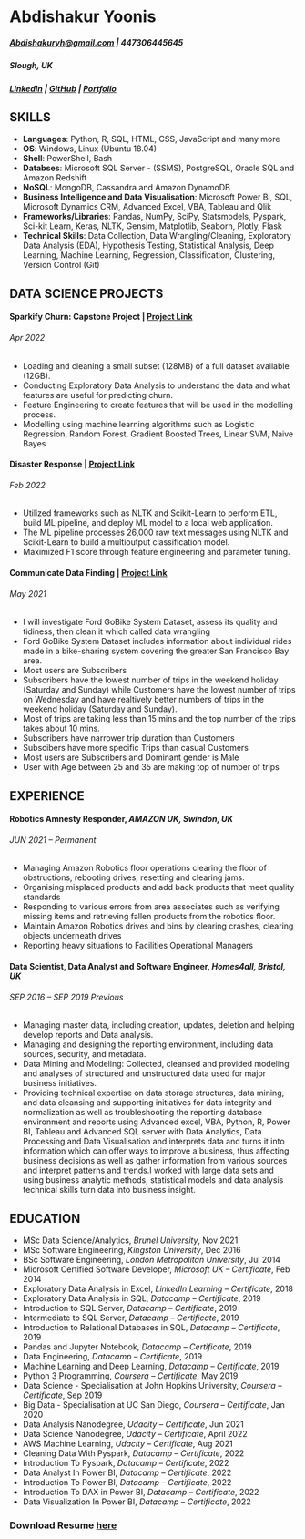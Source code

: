 # Abdishakur Yoonis

##### Abdishakuryh@gmail.com | 447306445645
##### Slough, UK
##### [LinkedIn](https://www.linkedin.com/in/ayoonis/) | [GitHub](https://github.com/Abdishakury) | [Portfolio](https://abdishakury.github.io/)
 
 
## SKILLS
 
 - **Languages**: Python, R, SQL, HTML, CSS, JavaScript and many more
 - **OS**: Windows, Linux (Ubuntu 18.04)
 - **Shell**: PowerShell, Bash
 - **Databses**: Microsoft SQL Server - (SSMS), PostgreSQL, Oracle SQL and Amazon Redshift
 - **NoSQL**: MongoDB, Cassandra and Amazon DynamoDB
 - **Business Intelligence and Data Visualisation**: Microsoft Power Bi, SQL, Microsoft Dynamics CRM, Advanced Excel, VBA, Tableau and Qlik
 - **Frameworks/Libraries**: Pandas, NumPy, SciPy, Statsmodels, Pyspark, Sci-kit Learn, Keras, NLTK, Gensim, Matplotlib, Seaborn, Plotly, Flask
 - **Technical Skills**: Data Collection, Data Wrangling/Cleaning, Exploratory Data Analysis (EDA), Hypothesis Testing, Statistical Analysis, Deep Learning, Machine Learning, Regression, Classification, Clustering, Version Control (Git)
 

## DATA SCIENCE PROJECTS

#### Sparkify Churn: Capstone Project | [Project Link](https://abdishakury.github.io/Project_Capstone_Of_Sparkify)
###### Apr 2022
- Loading and cleaning a small subset (128MB) of a full dataset available (12GB). 
- Conducting Exploratory Data Analysis to understand the data and what features are useful for predicting churn. 
- Feature Engineering to create features that will be used in the modelling process.
- Modelling using machine learning algorithms such as Logistic Regression, Random Forest, Gradient Boosted Trees, Linear SVM, Naive Bayes 



#### Disaster Response | [Project Link](https://abdishakur-disaster-response.herokuapp.com/)
###### Feb 2022
- Utilized frameworks such as NLTK and Scikit-Learn to perform ETL, build ML pipeline, and deploy ML model to a local web application. 
- The ML pipeline processes 26,000 raw text messages using NLTK and Scikit-Learn to build a multioutput classification model. 
- Maximized F1 score through feature engineering and parameter tuning.


#### Communicate Data Finding | [Project Link](https://abdishakury.github.io/Communicate_Data_Finding) 
###### May 2021
- I will investigate Ford GoBike System Dataset, assess its quality and tidiness, then clean it which called data wrangling
- Ford GoBike System Dataset includes information about individual rides made in a bike-sharing system covering the greater San Francisco Bay area.
- Most users are Subscribers
- Subscribers have the lowest number of trips in the weekend holiday (Saturday and Sunday) while Customers have the lowest number of trips on Wednesday 
  and have realtively better numbers of trips in the weekend holiday (Saturday and Sunday).
- Most of trips are taking less than 15 mins and the top number of the trips takes about 10 mins.
- Subscribers have narrower trip duration than Customers
- Subscibers have more specific Trips than casual Customers
- Most users are Subscribers and Dominant gender is Male
- User with Age between 25 and 35 are making top of number of trips

## EXPERIENCE
#### Robotics Amnesty Responder, *AMAZON UK, Swindon, UK*
###### JUN 2021 – Permanent 
- Managing Amazon Robotics floor operations clearing the floor of obstructions, rebooting drives, resetting and clearing jams.
- Organising misplaced products and add back products that meet quality standards
- Responding to various errors from area associates such as verifying missing items and retrieving fallen products from
  the robotics floor.
- Maintain Amazon Robotics drives and bins by clearing crashes, clearing objects underneath drives
- Reporting heavy situations to Facilities Operational Managers

#### Data Scientist, Data Analyst and Software Engineer, *Homes4all, Bristol, UK*
###### SEP 2016 – SEP 2019 Previous 
- Managing master data, including creation, updates, deletion and helping develop reports and Data analysis.
-	Managing and designing the reporting environment, including data sources, security, and metadata.
-	Data Mining and Modeling: Collected, cleansed and provided modeling and analyses of structured and unstructured data used for major business initiatives.
-	Providing technical expertise on data storage structures, data mining, and data cleansing and supporting initiatives
  for data integrity and normalization as well as troubleshooting the reporting database environment and reports using
  Advanced excel, VBA, Python, R, Power BI, Tableau and Advanced SQL server with Data Analytics, Data Processing and Data Visualisation and interprets data and turns 
  it into information which can offer ways to improve a business, thus affecting business decisions as well as gather information from various sources and interpret       patterns and trends.I worked with large data sets and using business analytic methods, statistical models and data analysis technical skills turn data 
  into business insight.
   
## EDUCATION
- MSc Data Science/Analytics, *Brunel University*, Nov 2021
- MSc Software Engineering, *Kingston University*, Dec 2016
- BSc Software Engineering, *London Metropolitan University*, Jul 2014
- Microsoft Certified Software Developer, *Microsoft UK – Certificate*, Feb 2014
- Exploratory Data Analysis in Excel, *LinkedIn Learning – Certificate*, 2018
- Exploratory Data Analysis in SQL, *Datacamp – Certificate*, 2019
- Introduction to SQL Server, *Datacamp – Certificate*, 2019
- Intermediate to SQL Server, *Datacamp – Certificate*, 2019
- Introduction to Relational Databases in SQL, *Datacamp – Certificate*, 2019
- Pandas and Jupyter Notebook, *Datacamp – Certificate*, 2019
- Data Engineering, *Datacamp – Certificate*, 2019
- Machine Learning and Deep Learning, *Datacamp – Certificate*, 2019
- Python 3 Programming, *Coursera – Certificate*, May 2019
- Data Science - Specialisation at John Hopkins University, *Coursera – Certificate*, Sep 2019
- Big Data - Specialisation at UC San Diego, *Coursera – Certificate*, Jan 2020
- Data Analysis Nanodegree, *Udacity – Certificate*, Jun 2021
- Data Science Nanodegree, *Udacity – Certificate*, April 2022
- AWS Machine Learning, *Udacity – Certificate*, Aug 2021
- Cleaning Data With Pyspark, *Datacamp – Certificate*, 2022
- Introduction To Pyspark, *Datacamp – Certificate*, 2022
- Data Analyst In Power BI, *Datacamp – Certificate*, 2022
- Introduction To Power BI, *Datacamp – Certificate*, 2022
- Introduction To DAX in Power BI, *Datacamp – Certificate*, 2022
- Data Visualization In Power BI, *Datacamp – Certificate*, 2022

### Download Resume [here](https://github.com/Abdishakury/Portfolio/blob/main/Abdishakur_Yoonis_Resume.pdf)



